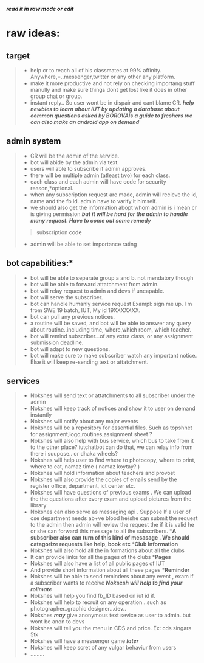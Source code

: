 ***read it in raw mode or edit***


# raw ideas:
## target
> * help cr to reach all of his classmates at 99% affinity. Anywhere,=..messenger,twitter or any other any platform.
> * make it more productive and not rely on checking importang stuff manully and make sure things dont get lost like it does in other group chat or group.
> * instant reply.. So user wont be in dispair and cant blame CR.
***help newbies to learn about IUT by updating a database about common questions asked by BOROVAIs***
***a guide to freshers***
***we can also make an android app on demand***
## admin system
> * CR will be the admin of the service.
> * bot will abide by the admin via text.
> * users will able to subscribe if admin approves.
> * there will be multiple admin (atleast two) for each class.
> * each class and each admin will have code for security reason,*optional.
> * when any subscription request are made, admin will recieve the id, name and the fb id..admin have to varify it himself.
> * we should also get the information abopt whom admin is i mean cr is giving permission 
***but it will be hard for the admin to handle many request. Have to come out some remedy***
>> subscription code 
> * admin will be able to set importance rating
## bot capabilities:*
> * bot will be able to separate group a and b. not mendatory though
> * bot will be able to forward attatchment from admin.
> * bot will relay request to admin and devs if uncapable.
> * bot will serve the subscriber.
> * bot can handle humanly service request Exampl: sign me up. I m from SWE 19 batch, IUT, My id 19XXXXXXX.
> * bot can pull any previous notices.
> * a routine will be saved, and bot will be able to answer any query about routine..including time, where,which room, which teacher.
> * bot will remind subscriber...of any extra class, or any assignment submission deadline.
> * bot will adapt to new questions.
> * bot will make sure to make subscriber watch any important notice. Else it will keep re-sending text or attatchment.
## services
> * Nokshes will send text or attatchments to all subscriber under the admin
> * Nokshes will keep track of notices and show it to user on demand instantly
> * Nokshes will notify about any major events
> * Nokshes will be a repository for essential files. Such as topshhet for assignment,logo,routines,assignment sheet ?
> * Nokshes will also help with bus service, which bus to take from it to the other place? iutchatbot can do that, we can relay info from there i suupose.. or dhaka wheels?
> * Nokshes will help user to find where to photocopy, where to print, where to eat, namaz time ( namaz koytay? )
> * Nokshes will hold information about teachers and provost
> * Nokshes will also provide the copies of emails send by the register office, department, ict center etc.
> * Nokshes will have questions of previous exams . We can upload the the questions after every exam and upload pictures from the library
> * Nokshes can also serve as messaging api . Suppose If a user of cse department needs ab+ve blood he/she can submit the request to the admin then admin will review the request the if it is valid he or she can forward this message to all the subscribers.
***A subscriber also can turn of this kind of mesasage . We should catagorize requests like help, book etc**
***Club Information**
> * Nokshes will also hold all the in formations about all the clubs
> * It can provide links for all the pages of the clubs
***Pages**
> * Nokshes will also have a list of all public pages of IUT
> * And provide short information about all these pages 
***Reminder**
> * Nokshes will be able to send reminders about any event , exam if a subscriber wants to receive
***Noksesh will help to find your rollmate***
> * Nokshes will help you find fb_ID based on iut id if.
> * Nokshes will help to recruit on any operation...such as photographer..graphic designer...dev..
> * Nokshes ***may*** give anonymous text sevice as user to admin..but wont be anon to devs
> * Nokshes will tell you the menu in CDS and price. Ex: cds singara 5tk
> * Nokshes will have a messenger game ***later***
> * Nokshes will keep scret of any vulgar behaviur from users
> * .........

